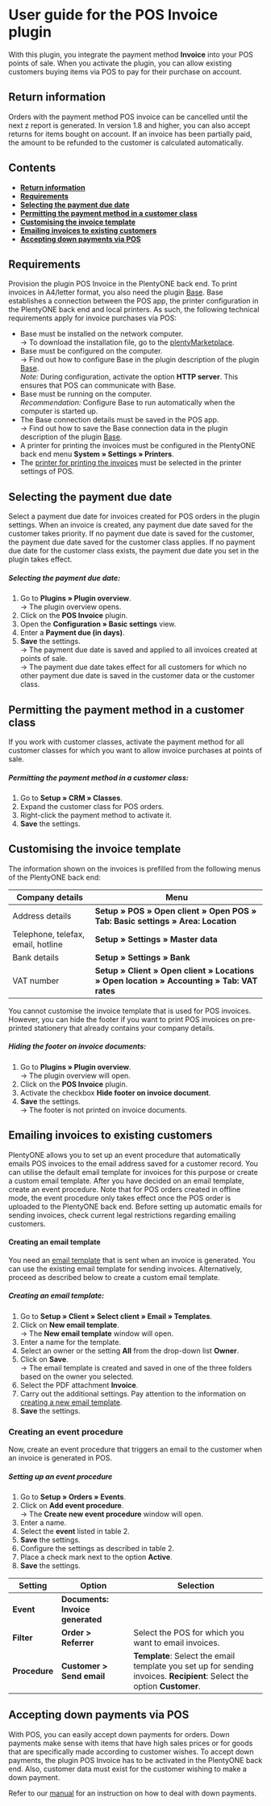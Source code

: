 # User guide for the POS Invoice plugin<a id="10." name="10.">

With this plugin, you integrate the payment method **Invoice** into your POS points of sale. When you activate the plugin, you can allow existing customers buying items via POS to pay for their purchase on account.

## Return information<a id="05." name="05.">

<div class="alert alert-warning" role="alert">
   Orders with the payment method POS invoice can be cancelled until the next z report is generated. In version 1.8 and higher, you can also accept returns for items bought on account. If an invoice has been partially paid, the amount to be refunded to the customer is calculated automatically.
</div>

## Contents

* <a href="#05."><b>Return information</b></a>
* <a href="#10."><b>Requirements</b></a>
* <a href="#20."><b>Selecting the payment due date</b></a>
* <a href="#30."><b>Permitting the payment method in a customer class</b></a>
* <a href="#40."><b>Customising the invoice template</b></a>
* <a href="#50."><b>Emailing invoices to existing customers</b></a>
* <a href="#60."><b>Accepting down payments via POS</b></a>

## Requirements<a id="10." name="10.">

Provision the plugin POS Invoice in the PlentyONE back end. To print invoices in A4/letter format, you also need the plugin [Base](https://marketplace.plentymarkets.com/en/plugins/integration/plentyBase_5053). Base establishes a connection between the POS app, the printer configuration in the PlentyONE back end and local printers. As such, the following technical requirements apply for invoice purchases via POS:

* Base must be installed on the network computer. <br/>
→ To download the installation file, go to the [plentyMarketplace](https://marketplace.plentymarkets.com/en/plugins/integration/plentyBase_5053).
* Base must be configured on the computer. <br/>
→ Find out how to configure Base in the plugin description of the plugin [Base](https://marketplace.plentymarkets.com/en/plugins/integration/plentyBase_5053). <br/>
   *_Note:_* During configuration, activate the option **HTTP server**. This ensures that POS can communicate with Base.
* Base must be running on the computer. <br/>
   *_Recommendation:_* Configure Base to run automatically when the computer is started up.
* The Base connection details must be saved in the POS app. <br/>
→ Find out how to save the Base connection data in the plugin description of the plugin [Base](https://marketplace.plentymarkets.com/en/plugins/integration/plentyBase_5053#140).
* A printer for printing the invoices must be configured in the PlentyONE back end menu **System » Settings » Printers**.
* The [printer for printing the invoices](https://knowledge.plentymarkets.com/en-gb/manual/main/pos/integrating-plentymarkets-pos.html#1020) must be selected in the printer settings of POS.

## Selecting the payment due date<a id="20." name="20.">

Select a payment due date for invoices created for POS orders in the plugin settings. When an invoice is created, any payment due date saved for the customer takes priority. If no payment due date is saved for the customer, the payment due date saved for the customer class applies. If no payment due date for the customer class exists, the payment due date you set in the plugin takes effect.

##### Selecting the payment due date:

1. Go to **Plugins » Plugin overview**. <br/>
→ The plugin overview opens.
1. Click on the **POS Invoice** plugin.
2. Open the **Configuration » Basic settings** view.
3. Enter a **Payment due (in days)**.
4. **Save** the settings. <br/>
→ The payment due date is saved and applied to all invoices created at points of sale. <br/>
→ The payment due date takes effect for all customers for which no other payment due date is saved in the customer data or the customer class.

## Permitting the payment method in a customer class<a id="30." name="30.">

If you work with customer classes, activate the payment method for all customer classes for which you want to allow invoice purchases at points of sale.

##### Permitting the payment method in a customer class:

1. Go to **Setup » CRM » Classes**.
2. Expand the customer class for POS orders.
3. Right-click the payment method to activate it.
4. **Save** the settings.

## Customising the invoice template<a id="40." name="40.">

The information shown on the invoices is prefilled from the following menus of the PlentyONE back end:

| Company details | Menu                                                                                       |
|---|--------------------------------------------------------------------------------------------|
| Address details | **Setup » POS » Open client » Open POS » Tab: Basic settings » Area: Location**            |
| Telephone, telefax, email, hotline | **Setup » Settings » Master data**                                                         |
| Bank details | **Setup » Settings » Bank**                                                                |
| VAT number | **Setup » Client » Open client » Locations » Open location » Accounting » Tab: VAT rates** |

You cannot customise the invoice template that is used for POS invoices. However, you can hide the footer if you want to print POS invoices on pre-printed stationery that already contains your company details.

##### Hiding the footer on invoice documents:

1. Go to **Plugins » Plugin overview**. <br/>
→ The plugin overview will open.
2. Click on the **POS Invoice** plugin.
3. Activate the checkbox **Hide footer on invoice document**.
5. **Save** the settings. <br/>
→ The footer is not printed on invoice documents.


## Emailing invoices to existing customers<a id="50." name="50.">

PlentyONE allows you to set up an event procedure that automatically emails POS invoices to the email address saved for a customer record. You can utilise the default email template for invoices for this purpose or create a custom email template. After you have decided on an email template, create an event procedure. Note that for POS orders created in offline mode, the event procedure only takes effect once the POS order is uploaded to the PlentyONE back end. Before setting up automatic emails for sending invoices, check current legal restrictions regarding emailing customers.

#### Creating an email template

You need an [email template](https://knowledge.plentymarkets.com/en-gb/manual/main/crm/sending-emails.html#1200) that is sent when an invoice is generated. You can use the existing email template for sending invoices. Alternatively, proceed as described below to create a custom email template.

##### Creating an email template:

1. Go to **Setup » Client » Select client » Email » Templates**.
2. Click on **New email template**. <br/>
→ The **New email template** window will open.
3. Enter a name for the template.
4. Select an owner or the setting **All** from the drop-down list **Owner**.
5. Click on **Save**. <br/>
→ The email template is created and saved in one of the three folders based on the owner you selected.
6. Select the PDF attachment **Invoice**.
7. Carry out the additional settings. Pay attention to the information on [creating a new email template](https://knowledge.plentymarkets.com/en-gb/manual/main/crm/sending-emails.html#1200).
8. **Save** the settings.


### Creating an event procedure

Now, create an event procedure that triggers an email to the customer when an invoice is generated in POS.

##### Setting up an event procedure

1. Go to **Setup » Orders » Events**.
2. Click on **Add event procedure**. <br/>
→ The **Create new event procedure** window will open.
3. Enter a name.
4. Select the **event** listed in table 2.
5. **Save** the settings.
6. Configure the settings as described in table 2.
7. Place a check mark next to the option **Active**.
8. **Save** the settings.

| Setting | Option | Selection |
|---|---|---|
| **Event** | **Documents: Invoice generated** | |
| **Filter** | **Order &gt; Referrer** | Select the POS for which you want to email invoices. |
| **Procedure** | **Customer &gt; Send email** | **Template**: Select the email template you set up for sending invoices. **Recipient**: Select the option **Customer**. |

## Accepting down payments via POS<a id="60." name="60.">

With POS, you can easily accept down payments for orders. Down payments make sense with items that have high sales prices or for goods that are specifically made according to customer wishes. To accept down payments, the plugin POS Invoice has to be activated in the PlentyONE back end. Also, customer data must exist for the customer wishing to make a down payment.

Refer to our [manual](https://knowledge.plentymarkets.com/en-gb/manual/main/pos/plentymarkets-pos-for-pos-users.html#440) for an instruction on how to deal with down payments.
